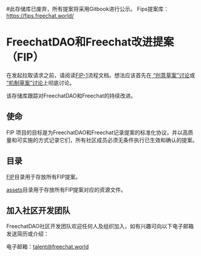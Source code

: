 #此存储库已废弃，所有提案将采用Gitbook进行公示。
Fips提案库：https://fips.freechat.world/

# FreechatDAO和Freechat改进提案（FIP）
在发起拉取请求之前，请阅读[FIP-1](./FIP/fip-1.md)流程文档。想法应该首先在[ “创意草案”讨论](https://github.com/FreeChatDevelopment/FIPs/discussions/categories/%E5%88%9B%E6%84%8F%E8%8D%89%E6%A1%88)或[ “机制草案”讨论](https://github.com/FreeChatDevelopment/FIPs/discussions/categories/%E6%9C%BA%E5%88%B6%E8%8D%89%E6%A1%88)上彻底讨论。

该存储库跟踪对FreechatDAO和Freechat的持续改进。

## 使命

FIP 项目的目标是为FreechatDAO和Freechat记录提案的标准化协议，并以高质量和可实施的方式记录它们，所有社区成员必须无条件执行已生效和确认的提案。

## 目录

[FIP](https://github.com/FreeChatDevelopment/FIPs/tree/main/FIP)目录用于存放所有FIP提案。

[assets](https://github.com/FreeChatDevelopment/FIPs/tree/main/assets)目录用于存放所有FIP提案对应的资源文件。

## 加入社区开发团队

FreechatDAO社区开发团队欢迎任何人及组织加入，如有兴趣可向以下电子邮箱发送简历或介绍：

电子邮箱：talent@freechat.world
